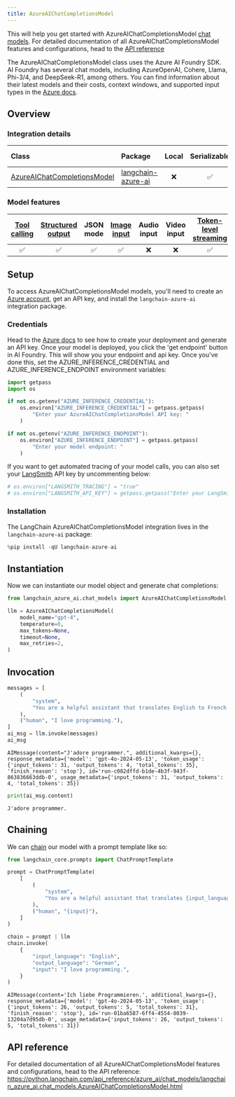 ```yaml
---
title: AzureAIChatCompletionsModel
---
```


This will help you get started with AzureAIChatCompletionsModel [chat models](/oss/concepts/chat_models). For detailed documentation of all AzureAIChatCompletionsModel features and configurations, head to the [API reference](https://python.langchain.com/api_reference/azure_ai/chat_models/langchain_azure_ai.chat_models.AzureAIChatCompletionsModel.html)

The AzureAIChatCompletionsModel class uses the Azure AI Foundry SDK. AI Foundry has several chat models, including AzureOpenAI, Cohere, Llama, Phi-3/4, and DeepSeek-R1, among others. You can find information about their latest models and their costs, context windows, and supported input types in the [Azure docs](https://learn.microsoft.com/azure/ai-studio/how-to/model-catalog-overview).


## Overview
### Integration details


| Class | Package | Local | Serializable | [JS support](https://v03.api.js.langchain.com/classes/_langchain_openai.AzureChatOpenAI.html) | Package downloads | Package latest |
| :--- | :--- | :---: | :---: |  :---: | :---: | :---: |
| [AzureAIChatCompletionsModel](https://python.langchain.com/api_reference/azure_ai/chat_models/langchain_azure_ai.chat_models.AzureAIChatCompletionsModel.html) | [langchain-azure-ai](https://python.langchain.com/api_reference/langchain_azure_ai/index.html) | ❌ | ✅ | ✅ | ![PyPI - Downloads](https://img.shields.io/pypi/dm/langchain-azure-ai?style=flat-square&label=%20) | ![PyPI - Version](https://img.shields.io/pypi/v/langchain-azure-ai?style=flat-square&label=%20) |

### Model features
| [Tool calling](/oss/how-to/tool_calling) | [Structured output](/oss/how-to/structured_output/) | JSON mode | [Image input](/oss/how-to/multimodal_inputs/) | Audio input | Video input | [Token-level streaming](/oss/how-to/chat_streaming/) | Native async | [Token usage](/oss/how-to/chat_token_usage_tracking/) | [Logprobs](/oss/how-to/logprobs/) |
| :---: | :---: | :---: | :---: |  :---: | :---: | :---: | :---: | :---: | :---: |
| ✅ | ✅ | ✅ | ✅ | ❌ | ❌ | ✅ | ✅ | ✅ | ✅| 

## Setup

To access AzureAIChatCompletionsModel models, you'll need to create an [Azure account](https://azure.microsoft.com/pricing/purchase-options/azure-account), get an API key, and install the `langchain-azure-ai` integration package.

### Credentials


Head to the [Azure docs](https://learn.microsoft.com/en-us/azure/ai-studio/how-to/develop/sdk-overview?tabs=sync&pivots=programming-language-python) to see how to create your deployment and generate an API key. Once your model is deployed, you click the 'get endpoint' button in AI Foundry. This will show you your endpoint and api key. Once you've done this, set the AZURE_INFERENCE_CREDENTIAL and AZURE_INFERENCE_ENDPOINT environment variables:


```python
import getpass
import os

if not os.getenv("AZURE_INFERENCE_CREDENTIAL"):
    os.environ["AZURE_INFERENCE_CREDENTIAL"] = getpass.getpass(
        "Enter your AzureAIChatCompletionsModel API key: "
    )

if not os.getenv("AZURE_INFERENCE_ENDPOINT"):
    os.environ["AZURE_INFERENCE_ENDPOINT"] = getpass.getpass(
        "Enter your model endpoint: "
    )
```

If you want to get automated tracing of your model calls, you can also set your [LangSmith](https://docs.smith.langchain.com/) API key by uncommenting below:


```python
# os.environ["LANGSMITH_TRACING"] = "true"
# os.environ["LANGSMITH_API_KEY"] = getpass.getpass("Enter your LangSmith API key: ")
```

### Installation

The LangChain AzureAIChatCompletionsModel integration lives in the `langchain-azure-ai` package:


```python
%pip install -qU langchain-azure-ai
```

## Instantiation

Now we can instantiate our model object and generate chat completions:


```python
from langchain_azure_ai.chat_models import AzureAIChatCompletionsModel

llm = AzureAIChatCompletionsModel(
    model_name="gpt-4",
    temperature=0,
    max_tokens=None,
    timeout=None,
    max_retries=2,
)
```

## Invocation


```python
messages = [
    (
        "system",
        "You are a helpful assistant that translates English to French. Translate the user sentence.",
    ),
    ("human", "I love programming."),
]
ai_msg = llm.invoke(messages)
ai_msg
```



```output
AIMessage(content="J'adore programmer.", additional_kwargs={}, response_metadata={'model': 'gpt-4o-2024-05-13', 'token_usage': {'input_tokens': 31, 'output_tokens': 4, 'total_tokens': 35}, 'finish_reason': 'stop'}, id='run-c082dffd-b1de-4b3f-943f-863836663ddb-0', usage_metadata={'input_tokens': 31, 'output_tokens': 4, 'total_tokens': 35})
```



```python
print(ai_msg.content)
```
```output
J'adore programmer.
```
## Chaining

We can [chain](/oss/how-to/sequence/) our model with a prompt template like so:


```python
from langchain_core.prompts import ChatPromptTemplate

prompt = ChatPromptTemplate(
    [
        (
            "system",
            "You are a helpful assistant that translates {input_language} to {output_language}.",
        ),
        ("human", "{input}"),
    ]
)

chain = prompt | llm
chain.invoke(
    {
        "input_language": "English",
        "output_language": "German",
        "input": "I love programming.",
    }
)
```



```output
AIMessage(content='Ich liebe Programmieren.', additional_kwargs={}, response_metadata={'model': 'gpt-4o-2024-05-13', 'token_usage': {'input_tokens': 26, 'output_tokens': 5, 'total_tokens': 31}, 'finish_reason': 'stop'}, id='run-01ba6587-6ff4-4554-8039-13204a7d95db-0', usage_metadata={'input_tokens': 26, 'output_tokens': 5, 'total_tokens': 31})
```


## API reference

For detailed documentation of all AzureAIChatCompletionsModel features and configurations, head to the API reference: https://python.langchain.com/api_reference/azure_ai/chat_models/langchain_azure_ai.chat_models.AzureAIChatCompletionsModel.html
